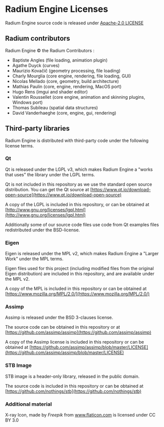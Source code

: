 # Radium Engine Licenses

Radium Engine source code is released under [Apache-2.0 LICENSE](./LICENSE)
## Radium contributors

Radium Engine © the Radium Contributors :

*   Baptiste Angles (file loading, animation plugin)
*   Agathe Duyck (curves)
*   Maurizio Kovačič (geometry processing, file loading)
*   Charly Mourglia (core engine, rendering, file loading, GUI)
*   Nicolas Mellado (core, geometry, build architecture)
*   Mathias Paulin (core, engine, rendering, MacOS port)
*   Hugo Rens (imgui and shader editor)
*   Valentin Roussellet (core engine, animation and skinning plugins, Windows port)
*   Thomas Subileau (spatial data structures)
*   David Vanderhaeghe (core, engine, gui, rendering)

## Third-party libraries

Radium Engine is distributed with third-party code under the following
license terms.

### Qt

Qt is released under the LGPL v3, which makes Radium Engine a "works that
uses" the library under the LGPL terms.

Qt is not included in this repository as we use the standard open source distribution.
You can get the Qt source at [https://www.qt.io/download-open-source](https://www.qt.io/download-open-source)

A copy of the LGPL is included in this repository, or can be obtained at
[http://www.gnu.org/licenses/lgpl.html](http://www.gnu.org/licenses/lgpl.html)

Additionally some of our source code files use code from Qt examples files
redistributed under the BSD-license.

### Eigen

Eigen is released under the MPL v2, which makes Radium Engine a
"Larger Work" under the MPL terms.

Eigen files used for this project (including modified files from
the original Eigen distribution) are included in this repository,
and are available under the MPL v2.

A copy of the MPL is included in this repository or can be obtained at
[https://www.mozilla.org/MPL/2.0/](https://www.mozilla.org/MPL/2.0/)

### Assimp

Assimp is released under the BSD 3-clauses license.

The source code can be obtained in this repository or at [https://github.com/assimp/assimp](https://github.com/assimp/assimp)

A copy of the Assimp license is included in this repository or can
be obtained at [https://github.com/assimp/assimp/blob/master/LICENSE](https://github.com/assimp/assimp/blob/master/LICENSE)

### STB Image

STB image is a header-only library, released in the public domain.

The source code is included in this repository or can be obtained at [https://github.com/nothings/stb](https://github.com/nothings/stb)

### Additional material
X-ray Icon, made by *Freepik* from www.flaticon.com is licensed under CC BY 3.0
